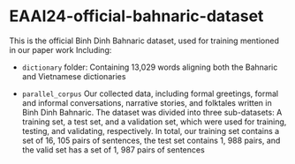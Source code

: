 # EAAI24-official-bahnaric-dataset
This is the official Binh Dinh Bahnaric dataset, used for training mentioned in our paper work
Including:

- ```dictionary``` folder: Containing 13,029 words aligning both the Bahnaric and Vietnamese dictionaries

- ```parallel_corpus``` Our collected data, including formal greetings, formal and informal conversations, narrative stories, and folktales written in Binh Dinh Bahnaric. The dataset was divided into three sub-datasets: A training set, a test set, and a validation set, which were used for training, testing, and validating, respectively. In total, our training set contains a set of 16, 105 pairs of sentences, the test set contains 1, 988 pairs, and the valid set has a set of 1, 987 pairs of sentences
